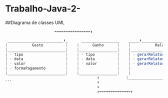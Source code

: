# Trabalho-Java-2-

##Diagrama de classes UML




                          ➡️➡️➡️➡️➡️➡️➡️➡️➡️➡️➡️➡️➡️➡️➡️➡️⬇️
```Java                   ⬇️                                 ⬇️
 _________________________⬇️_      _________________    _____⬇️___________________________
|           Gasto          |    |      Ganho      |    |           Relatório             |
|__________________________|    |_________________|    |_________________________________|
| - tipo                   |    | - tipo          |    | - gerarRelatorioDeGastos()      |
| - data                   |    | - data          |    | - gerarRelatorioDeGanhos()      |
| - valor                  |    | - valor         |    | - gerarRelatorioDeSaldoMensal() |
| - formaPagamento         |    |                 |    |                                 |
|__________________________|    |_________________|    |                                 |
                                         ⬇️            |_________________________________|
```                                      ⬇️                               ⬆️
                                         ⬇️                               ⬆️
                                         ⬇️➡️➡️➡️➡️➡️➡️➡️➡️➡️➡️➡️➡️➡️➡️⬆️
                                       
